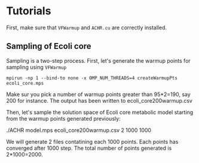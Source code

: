 # Tutorials

First, make sure that `VFWarmup` and `ACHR.cu` are correctly installed.

## Sampling of Ecoli core

Sampling is a two-step process. First, let's generate the warmup points for sampling using `VFWarmup`

`mpirun -np 1 --bind-to none -x OMP_NUM_THREADS=4 createWarmupPts ecoli_core.mps`

Make sur you pick a number of warmup points greater than 95*2=190, say 200 for instance. The output has been written to ecoli_core200warmup.csv

Then, let's sample the solution space of Ecoli core metabolic model starting from the warmup points generated previously:

./ACHR model.mps ecoli_core200warmup.csv 2 1000 1000

We will generate 2 files contatining each 1000 points. Each points has converged after 1000 step. The total number of points generated is 2*1000=2000.

